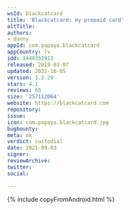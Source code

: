 ```yaml
---
wsId: blackcatcard
title: 'Blackсatсard: my prepaid card'
altTitle: 
authors:
- danny
appId: com.papaya.blackcatcard
appCountry: lv
idd: 1449352913
released: 2019-03-07
updated: 2022-10-05
version: 1.2.29
stars: 4.1
reviews: 65
size: '257112064'
website: https://blackcatcard.com
repository: 
issue: 
icon: com.papaya.blackcatcard.jpg
bugbounty: 
meta: ok
verdict: custodial
date: 2021-09-03
signer: 
reviewArchive: 
twitter: 
social: 

---
```


{% include copyFromAndroid.html %}